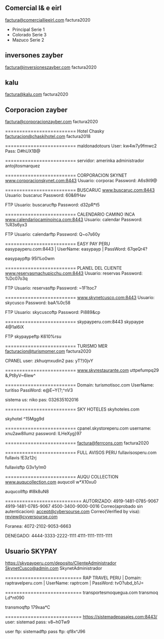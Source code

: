 Comercial l& e eirl
----------------------------------
factura@comerciallieeirl.com
factura2020
* Principal     Serie 1
* Colorado      Serie 3
* Mazuco        Serie 2

inversones zayber
----------------------------------
factura@inversioneszayber.com
factura2020

kalu
----------------------------------
factura@kalu.com
factura2020

Corporacion zayber
----------------------------------
factura@corporacionzayber.com
factura2020

=========================
Hotel Chasky
facturacion@chaskihotel.com
factura2018

=========================
maldonadotours
User: kw4w7y9fmwc2
Pass: D#hUX1B@

=========================
servidor: amerinka
administrador
antojitosmarquez

=========================
CORPORACION SKYNET
www.corporacionskynet.com:8443
Usuario: corporac
Password: A6s9il9@

=========================
BUSCARUC
www.buscaruc.com:8443
Usuario: buscaruc
Password: 60&6fHav

FTP
Usuario: buscarucftp
Password: d32pR*t5

=========================
CALENDARIO CAMINO INCA
www.calendariocaminoinca.com:8443
Usuario: calendar
Password: %R3s6yx3

FTP
Usuario: calendarftp
Password: Q~o7s60y


=========================
EASY PAY PERU
easypayperu.com:8443
| UserName: easypayp
| PassWord: 67qeQr4?

easypaypftp
95I%o0wm


=========================
PLANEL DEL CLIENTE
www.reservasmachupicchu.com:8443
Usuario: reservas
Password: %Dc07o3q

FTP
Usuario: reservasftp
Password: ~1F1toc7


=========================
www.skynetcusco.com:8443
Usuario: skycusco
Password: baA%0c58

FTP
Usuario: skycuscoftp
Password: Pi889&cp

=========================
skypayperu.com:8443
skypaype
4@1al6iX

FTP
skypaypeftp
K610%rsu

=========================
TURISMO MER
facturacion@turismomer.com
factura2020

CPANEL
user: zkhuqmxudin2
pas: yT?}0jvY

=========================
www.skyrestaurante.com
uttpefumpq29
&,Pt8yV~6lew^

=========================
Domain: turismotisoc.com
UserName: turitiso
PassWord: e@E~Y{?;^nV3

sistema
us: niko
pas: 032635102016

=========================
SKY HOTELES
skyhoteles.com

skyhotel
^15Mgg9d

=========================
cpanel.skystoreperu.com
username: xnu2aw8llumz
password: lLHeXyg}97


=========================
factura@ferrcons.com
factura2020


=========================
FULL AVISOS PERU
fullavisosperu.com
fullavis
!E3z12rj

fullavisftp
G3v1y!m0

=========================
AUQU COLLECTION
www.auqucollection.com
auqucoll
w*X10xu0

auqucollftp
#l8k8uN8



===========================
AUTORIZADO:
4919-1481-0785-9067
4919-1481-0785-9067
4500-3400-9000-0016
Correo(aprobado sin autenticacion):
accept@cybersourse.com
Correo(Verified by visa):
review@cyversourse.com

Foranea:
4072-2102-9053-6663

DENEGADO:
4444-3333-2222-1111
4111-1111-1111-1111


## Usuario SKYPAY
https://skypayperu.com/deposito/ClienteAdministrador
SkynetCusco@admin.com
SkynetAdministrador

===========================
RAP TRAVEL PERU
| Domain: raptravelperu.com
| UserName: raptrcom
| PassWord: tvO?ubd_b1J=


===========================
transportesmoquegua.com
transmoq
Ld*nt090

transmoqftp
179xaa*C




===========================
https://sistemadepasajes.com:8443/
user: sistemad
pass: v8~h0Tw9

user ftp: sistemadftp
pass ftp: qf8x^J96



